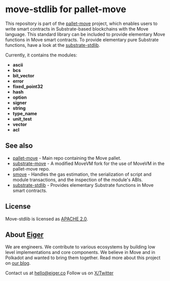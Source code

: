 # move-stdlib for pallet-move

This repository is part of the [pallet-move] project, which enables users to write smart contracts in Substrate-based blockchains with the Move language.
This standard library can be included to provide elementary Move functions in Move smart contracts.
To provide elementary pure Substrate functions, have a look at the [substrate-stdlib].

Currently, it contains the modules:
- **ascii**
- **bcs**
- **bit_vector**
- **error**
- **fixed_point32**
- **hash**
- **option**
- **signer**
- **string**
- **type_name**
- **unit_test**
- **vector**
- **acl**


## See also

- [pallet-move] - Main repo containing the Move pallet.
- [substrate-move] - A modified MoveVM fork for the use of MoveVM in the pallet-move repo.
- [smove] - Handles the gas estimation, the serialization of script and module transactions, and the inspection of the module's ABIs.
- [substrate-stdlib] - Provides elementary Substrate functions in Move smart contracts.


## License

Move-stdlib is licensed as [APACHE 2.0](LICENSE).


## About [Eiger](https://www.eiger.co)

We are engineers. We contribute to various ecosystems by building low level implementations and core components. We believe in Move and in Polkadot and wanted to bring them together. Read more about this project on [our blog](https://www.eiger.co/blog/eiger-brings-move-to-polkadot).

Contact us at hello@eiger.co
Follow us on [X/Twitter](https://x.com/eiger_co)


[pallet-move]: https://github.com/eigerco/pallet-move
[smove]: https://github.com/eigerco/smove
[substrate-move]: https://github.com/eigerco/substrate-move
[substrate-stdlib]: https://github.com/eigerco/substrate-stdlib
